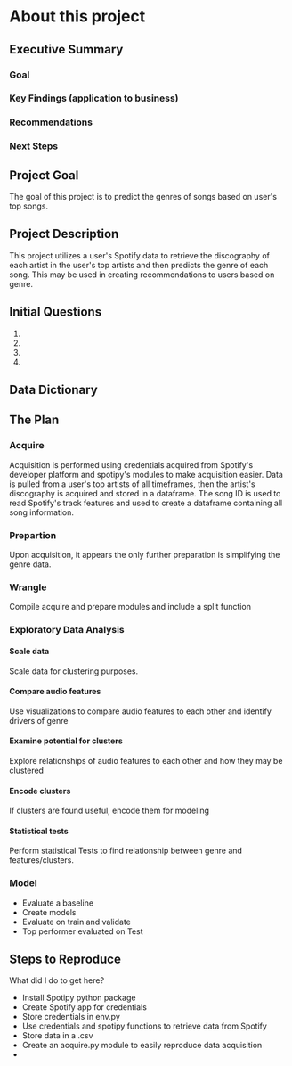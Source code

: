 # About this project

## Executive Summary
### Goal
### Key Findings (application to business)
### Recommendations
### Next Steps

## Project Goal
The goal of this project is to predict the genres of songs based on user's top songs.

## Project Description
This project utilizes a user's Spotify data to retrieve the discography of each artist in the user's top artists and then predicts the genre of each song. This may be used in creating recommendations to users based on genre.

## Initial Questions
1. 
2. 
3. 
4. 

## Data Dictionary

## The Plan
### Acquire
Acquisition is performed using credentials acquired from Spotify's developer platform and spotipy's modules to make acquisition easier. Data is pulled from a user's top artists of all timeframes, then the artist's discography is acquired and stored in a dataframe. The song ID is used to read Spotify's track features and used to create a dataframe containing all song information.

### Prepartion
Upon acquisition, it appears the only further preparation is simplifying the genre data.

### Wrangle
Compile acquire and prepare modules and include a split function

### Exploratory Data Analysis
#### Scale data
Scale data for clustering purposes.

#### Compare audio features
Use visualizations to compare audio features to each other and identify drivers of genre

#### Examine potential for clusters
Explore relationships of audio features to each other and how they may be clustered

#### Encode clusters
If clusters are found useful, encode them for modeling

#### Statistical tests
Perform statistical Tests to find relationship between genre and features/clusters.

### Model
- Evaluate a baseline
- Create models
- Evaluate on train and validate
- Top performer evaluated on Test


## Steps to Reproduce
What did I do to get here?

- Install Spotipy python package
- Create Spotify app for credentials
- Store credentials in env.py
- Use credentials and spotipy functions to retrieve data from Spotify
- Store data in a .csv
- Create an acquire.py module to easily reproduce data acquisition
- 